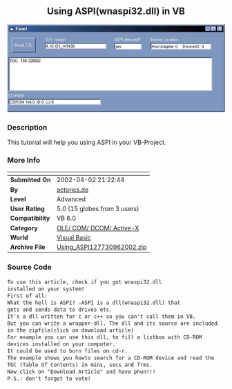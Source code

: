 ﻿<div align="center">

## Using ASPI\(wnaspi32\.dll\) in VB

<img src="PIC2002961517119052.jpg">
</div>

### Description

This tutorial will help you using ASPI in your VB-Project.
 
### More Info
 


<span>             |<span>
---                |---
**Submitted On**   |2002-04-02 21:22:44
**By**             |[actorics\.de](https://github.com/Planet-Source-Code/PSCIndex/blob/master/ByAuthor/actorics-de.md)
**Level**          |Advanced
**User Rating**    |5.0 (15 globes from 3 users)
**Compatibility**  |VB 6\.0
**Category**       |[OLE/ COM/ DCOM/ Active\-X](https://github.com/Planet-Source-Code/PSCIndex/blob/master/ByCategory/ole-com-dcom-active-x__1-29.md)
**World**          |[Visual Basic](https://github.com/Planet-Source-Code/PSCIndex/blob/master/ByWorld/visual-basic.md)
**Archive File**   |[Using\_ASPI127730962002\.zip](https://github.com/Planet-Source-Code/actorics-de-using-aspi-wnaspi32-dll-in-vb__1-38727/archive/master.zip)





### Source Code

```
To use this article, check if you got wnaspi32.dll
installed on your system!
First of all:
What the hell is ASPI? -ASPI is a dll(wnaspi32.dll) that
gets and sends data to drives etc.
It's a dll written for c or c++ so you can't call them in VB.
But you can write a wrapper-dll. The dll and its source are included in the zipfile(click on download article)
For example you can use this dll, to fill a listbox with CD-ROM devices installed on your computer.
It could be used to burn files on cd-r.
The example shows you howto search for a CD-ROM device and read the TOC (Table Of Contents) in mins, secs and frms.
Now click on "Download Article" and have phun!!!
P.S.: don't forget to vote!
```

